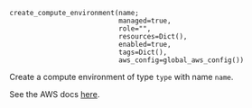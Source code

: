 ```
create_compute_environment(name;
                           managed=true,
                           role="",
                           resources=Dict(),
                           enabled=true,
                           tags=Dict(),
                           aws_config=global_aws_config())
```

Create a compute environment of type `type` with name `name`.

See the AWS docs [here](https://docs.aws.amazon.com/batch/latest/APIReference/API_CreateComputeEnvironment.html).
